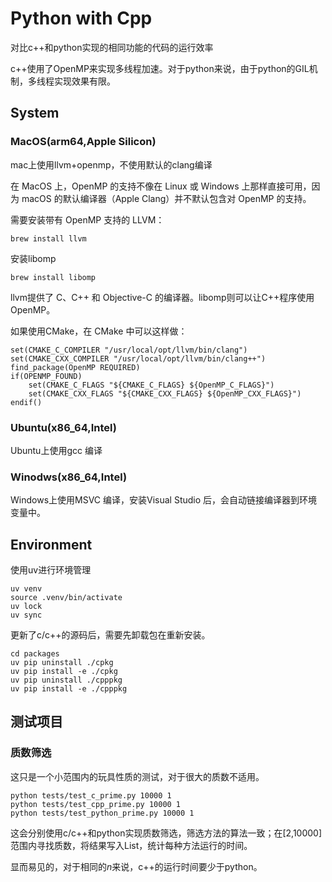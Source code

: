 # Python with Cpp

对比c++和python实现的相同功能的代码的运行效率

c++使用了OpenMP来实现多线程加速。对于python来说，由于python的GIL机制，多线程实现效果有限。

## System

### MacOS(arm64,Apple Silicon)

mac上使用llvm+openmp，不使用默认的clang编译

在 MacOS 上，OpenMP 的支持不像在 Linux 或 Windows 上那样直接可用，因为 macOS 的默认编译器（Apple Clang）并不默认包含对 OpenMP 的支持。

需要安装带有 OpenMP 支持的 LLVM：

    brew install llvm

安装libomp

    brew install libomp

llvm提供了 C、C++ 和 Objective-C 的编译器。libomp则可以让C++程序使用OpenMP。

如果使用CMake，在 CMake 中可以这样做：

    set(CMAKE_C_COMPILER "/usr/local/opt/llvm/bin/clang")
    set(CMAKE_CXX_COMPILER "/usr/local/opt/llvm/bin/clang++")
    find_package(OpenMP REQUIRED)
    if(OPENMP_FOUND)
        set(CMAKE_C_FLAGS "${CMAKE_C_FLAGS} ${OpenMP_C_FLAGS}")
        set(CMAKE_CXX_FLAGS "${CMAKE_CXX_FLAGS} ${OpenMP_CXX_FLAGS}")
    endif()

### Ubuntu(x86_64,Intel)

Ubuntu上使用gcc 编译

### Winodws(x86_64,Intel)

Windows上使用MSVC 编译，安装Visual Studio 后，会自动链接编译器到环境变量中。

## Environment

使用uv进行环境管理

    uv venv
    source .venv/bin/activate
    uv lock
    uv sync

更新了c/c++的源码后，需要先卸载包在重新安装。

    cd packages
    uv pip uninstall ./cpkg
    uv pip install -e ./cpkg
    uv pip uninstall ./cpppkg
    uv pip install -e ./cpppkg

## 测试项目

### 质数筛选

这只是一个小范围内的玩具性质的测试，对于很大的质数不适用。

    python tests/test_c_prime.py 10000 1
    python tests/test_cpp_prime.py 10000 1
    python tests/test_python_prime.py 10000 1 

这会分别使用c/c++和python实现质数筛选，筛选方法的算法一致；在[2,10000]范围内寻找质数，将结果写入List，统计每种方法运行的时间。

显而易见的，对于相同的$n$来说，c++的运行时间要少于python。